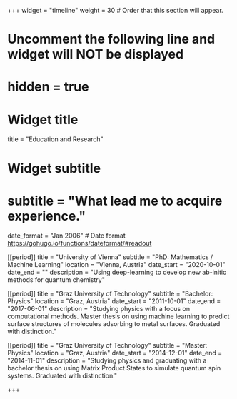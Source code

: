 +++
widget = "timeline"
weight = 30  # Order that this section will appear.

# Uncomment the following line and widget will NOT be displayed
# hidden = true

# Widget title
title = "Education and Research"
# Widget subtitle
# subtitle = "What lead me to acquire experience."

date_format = "Jan 2006" # Date format https://gohugo.io/functions/dateformat/#readout

[[period]]
  title = "University of Vienna"
  subtitle = "PhD: Mathematics / Machine Learning"
  location = "Vienna, Austria"
  date_start = "2020-10-01"
  date_end = ""
  description = "Using deep-learning to develop new ab-initio methods for quantum chemistry"

[[period]]
  title = "Graz University of Technology"
  subtitle = "Bachelor: Physics"
  location = "Graz, Austria"
  date_start = "2011-10-01"
  date_end = "2017-06-01"
  description = "Studying physics with a focus on computational methods. Master thesis on using machine learning to predict surface structures of molecules adsorbing to metal surfaces. Graduated with distinction."

[[period]]
  title = "Graz University of Technology"
  subtitle = "Master: Physics"
  location = "Graz, Austria"
  date_start = "2014-12-01"
  date_end = "2014-11-01"
  description = "Studying physics and graduating with a bachelor thesis on using Matrix Product States to simulate quantum spin systems. Graduated with distinction."

+++